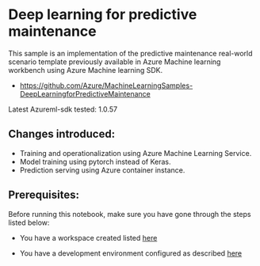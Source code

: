 # Deep learning for predictive maintenance 

This sample is an implementation of the predictive maintenance real-world scenario template previously available in Azure Machine learning workbench using Azure Machine learning SDK.


- https://github.com/Azure/MachineLearningSamples-DeepLearningforPredictiveMaintenance

Latest Azureml-sdk tested: 1.0.57

## Changes introduced: 
  
  - Training and operationalization using Azure Machine Learning Service.
  - Model training using pytorch instead of Keras.
  - Prediction serving using Azure container instance.
  

## Prerequisites:

Before running this notebook, make sure you have gone through the steps listed below:

- You have a workspace created listed [here](https://docs.microsoft.com/en-us/azure/machine-learning/service/quickstart-get-started )  

- You have a development environment configured as described [here](https://docs.microsoft.com/en-us/azure/machine-learning/service/how-to-configure-environment#azure-databricks)



